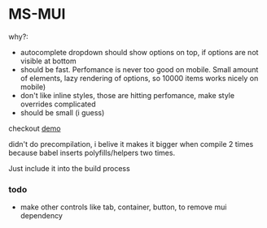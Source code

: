 # MS-MUI

why?:
- autocomplete dropdown should show options on top, if options are not visible at bottom
- should be fast. Perfomance is never too good on mobile. Small amount of elements, 
lazy rendering of options, so 10000 items works nicely on mobile)
- don't like inline styles, those are hitting perfomance, make style overrides complicated 
- should be small (i guess)

checkout [demo](https://maintstar.github.io/ms-mui/build/) 

didn't do precompilation, i belive it makes it bigger when compile 2 times
because babel inserts polyfills/helpers two times. 

Just include it into the build process 

### todo
- make other controls like tab, container, button, to remove mui dependency

